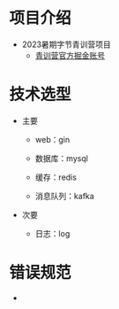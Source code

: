 # 项目介绍

- 2023暑期字节青训营项目
    - [青训营官方掘金账号](https://juejin.cn/user/3386151545092589/posts)

# 技术选型

- 主要

    - web：gin

    - 数据库：mysql

    - 缓存：redis

    - 消息队列：kafka

- 次要

    - 日志：log

# 错误规范

- 

